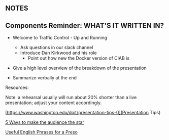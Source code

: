 ## NOTES

## Components Reminder: WHAT'S IT WRITTEN IN?

* Welcome to Traffic Control - Up and Running
  * Ask questions in our slack channel
  * Introduce Dan Kirkwood and his role
    * Point out how new the Docker version of CIAB is
* Give a high level overview of the breakdown of the presentation

* Summarize verbally at the end

Resources: 

Note: a rehearsal usually will run about 20% shorter than a live presentation; adjust your content accordingly.

[https://www.washington.edu/doit/presentation-tips-0](Presentation Tips)

[5 Ways to make the audience the star](https://www.fastcompany.com/3041558/5-ways-to-make-the-audience-the-star-of-your-presentation)

[Useful English Phrases for a Preso](https://www.topcorrect.com/blog/useful-english-phrases-for-a-presentation)
